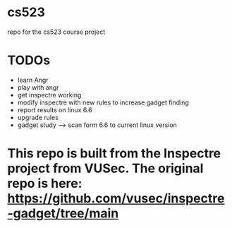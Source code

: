 # cs523
repo for the cs523 course project 

# TODOs 
* learn Angr
* play with angr 
* get inspectre working
* modify inspectre with new rules to increase gadget finding
* report results on linux 6.6 
* upgrade rules
* gadget study --> scan form 6.6 to current linux version

# This repo is built from the Inspectre project from VUSec. The original repo is here: https://github.com/vusec/inspectre-gadget/tree/main 
